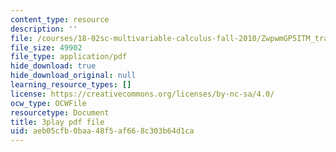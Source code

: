 ```yaml
---
content_type: resource
description: ''
file: /courses/18-02sc-multivariable-calculus-fall-2010/ZwpwmGP5ITM_transcript.pdf
file_size: 49902
file_type: application/pdf
hide_download: true
hide_download_original: null
learning_resource_types: []
license: https://creativecommons.org/licenses/by-nc-sa/4.0/
ocw_type: OCWFile
resourcetype: Document
title: 3play pdf file
uid: aeb05cfb-0baa-48f5-af66-8c303b64d1ca
---
```

